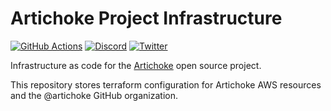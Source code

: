 # Artichoke Project Infrastructure

[![GitHub Actions](https://github.com/artichoke/project-infrastructure/workflows/CI/badge.svg)](https://github.com/artichoke/project-infrastructure/actions)
[![Discord](https://img.shields.io/discord/607683947496734760)](https://discord.gg/QCe2tp2)
[![Twitter](https://img.shields.io/twitter/follow/artichokeruby?label=Follow&style=social)](https://twitter.com/artichokeruby)

Infrastructure as code for the [Artichoke] open source project.

This repository stores terraform configuration for Artichoke AWS resources and
the @artichoke GitHub organization.

[artichoke]: https://github.com/artichoke
